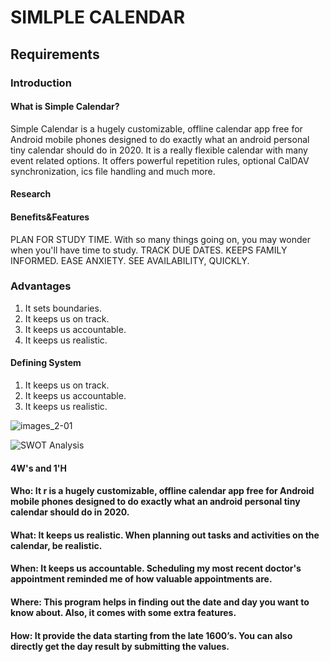 # SIMLPLE CALENDAR
## Requirements
### Introduction
#### What is Simple Calendar?
  Simple Calendar is a hugely customizable, offline calendar app free for Android mobile phones designed to do exactly what an android personal              tiny calendar should do in 2020. It is a really flexible calendar with many event related options. It offers powerful repetition rules, optional CalDAV                          synchronization, ics file handling and much more.
 #### Research
 #### Benefits&Features
  PLAN FOR STUDY TIME. With so many things going on, you may wonder when you'll have time to study.
            TRACK DUE DATES.
            KEEPS FAMILY INFORMED.
             EASE ANXIETY.
            SEE AVAILABILITY, QUICKLY.
### Advantages
1. It sets boundaries.
2. It keeps us on track.
3. It keeps us accountable.
4. It keeps us realistic.
#### Defining System                               
1. It keeps us on track.
2. It keeps us accountable.
3. It keeps us realistic.
                                  
                                   
![images_2-01](https://user-images.githubusercontent.com/85540441/124632926-6544ad80-dea2-11eb-9b28-9d43cfa18ae5.jpg)

![SWOT Analysis](https://user-images.githubusercontent.com/85540441/125193904-858eb680-e26c-11eb-8603-daee4a15b111.png)





  #### 4W's and 1'H
  #### Who: It r is a hugely customizable, offline calendar app free for Android mobile phones designed to do exactly what an android                                      personal tiny calendar should do in 2020.
                                   
 #### What: It keeps us realistic. When planning out tasks and activities on the calendar, be realistic.
                                
 #### When: It keeps us accountable. Scheduling my most recent doctor's appointment reminded me of how valuable appointments are.
 
  #### Where: This program helps in finding out the date and day you want to know about. Also, it comes with some extra features.
  
  #### How: It provide the data starting from the late 1600’s. You can also directly get the day result by submitting the values.


                                   
                                   

                                   
                                   

